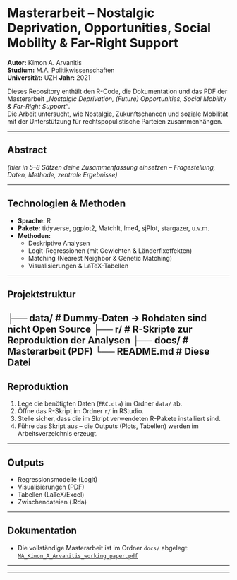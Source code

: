 # Masterarbeit – Nostalgic Deprivation, Opportunities, Social Mobility & Far-Right Support

**Autor:** Kimon A. Arvanitis  
**Studium:** M.A. Politikwissenschaften  
**Universität:** UZH 
**Jahr:** 2021

Dieses Repository enthält den R-Code, die Dokumentation und das PDF der Masterarbeit *„Nostalgic Deprivation, (Future) Opportunities, Social Mobility & Far-Right Support“*.  
Die Arbeit untersucht, wie Nostalgie, Zukunftschancen und soziale Mobilität mit der Unterstützung für rechtspopulistische Parteien zusammenhängen.  

---

## Abstract
*(hier in 5–8 Sätzen deine Zusammenfassung einsetzen – Fragestellung, Daten, Methode, zentrale Ergebnisse)*

---

## Technologien & Methoden
- **Sprache:** R  
- **Pakete:** tidyverse, ggplot2, MatchIt, lme4, sjPlot, stargazer, u.v.m.  
- **Methoden:**  
  - Deskriptive Analysen  
  - Logit-Regressionen (mit Gewichten & Länderfixeffekten)  
  - Matching (Nearest Neighbor & Genetic Matching)  
  - Visualisierungen & LaTeX-Tabellen  

---

## Projektstruktur
├── data/ # Dummy-Daten -> Rohdaten sind nicht Open Source
├── r/ # R-Skripte zur Reproduktion der Analysen
├── docs/ # Masterarbeit (PDF)
└── README.md # Diese Datei
---

## Reproduktion
1. Lege die benötigten Daten (`ERC.dta`) im Ordner `data/` ab.  
2. Öffne das R-Skript im Ordner `r/` in RStudio.  
3. Stelle sicher, dass die im Skript verwendeten R-Pakete installiert sind.  
4. Führe das Skript aus – die Outputs (Plots, Tabellen) werden im Arbeitsverzeichnis erzeugt.  

---

## Outputs
- Regressionsmodelle (Logit)  
- Visualisierungen (PDF)  
- Tabellen (LaTeX/Excel)  
- Zwischendateien (.Rda)  

---

## Dokumentation
- Die vollständige Masterarbeit ist im Ordner `docs/` abgelegt:  
  [`MA_Kimon_A_Arvanitis_working_paper.pdf`](docs/MA_Kimon_A_Arvanitis_working_paper.pdf)  

---

---

